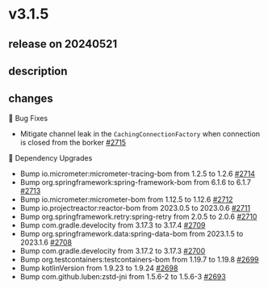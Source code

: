 # v3.1.5

## release on 20240521

## description

## changes

🐞 Bug Fixes

* Mitigate channel leak in the <code>CachingConnectionFactory</code> when connection is closed from the borker <a href="https://github.com/spring-projects/spring-amqp/issues/2715" data-hovercard-type="issue" data-hovercard-url="/spring-projects/spring-amqp/issues/2715/hovercard">#2715</a>

🔨 Dependency Upgrades

* Bump io.micrometer:micrometer-tracing-bom from 1.2.5 to 1.2.6 <a href="https://github.com/spring-projects/spring-amqp/pull/2714" data-hovercard-type="pull_request" data-hovercard-url="/spring-projects/spring-amqp/pull/2714/hovercard">#2714</a>
* Bump org.springframework:spring-framework-bom from 6.1.6 to 6.1.7 <a href="https://github.com/spring-projects/spring-amqp/pull/2713" data-hovercard-type="pull_request" data-hovercard-url="/spring-projects/spring-amqp/pull/2713/hovercard">#2713</a>
* Bump io.micrometer:micrometer-bom from 1.12.5 to 1.12.6 <a href="https://github.com/spring-projects/spring-amqp/pull/2712" data-hovercard-type="pull_request" data-hovercard-url="/spring-projects/spring-amqp/pull/2712/hovercard">#2712</a>
* Bump io.projectreactor:reactor-bom from 2023.0.5 to 2023.0.6 <a href="https://github.com/spring-projects/spring-amqp/pull/2711" data-hovercard-type="pull_request" data-hovercard-url="/spring-projects/spring-amqp/pull/2711/hovercard">#2711</a>
* Bump org.springframework.retry:spring-retry from 2.0.5 to 2.0.6 <a href="https://github.com/spring-projects/spring-amqp/pull/2710" data-hovercard-type="pull_request" data-hovercard-url="/spring-projects/spring-amqp/pull/2710/hovercard">#2710</a>
* Bump com.gradle.develocity from 3.17.3 to 3.17.4 <a href="https://github.com/spring-projects/spring-amqp/pull/2709" data-hovercard-type="pull_request" data-hovercard-url="/spring-projects/spring-amqp/pull/2709/hovercard">#2709</a>
* Bump org.springframework.data:spring-data-bom from 2023.1.5 to 2023.1.6 <a href="https://github.com/spring-projects/spring-amqp/pull/2708" data-hovercard-type="pull_request" data-hovercard-url="/spring-projects/spring-amqp/pull/2708/hovercard">#2708</a>
* Bump com.gradle.develocity from 3.17.2 to 3.17.3 <a href="https://github.com/spring-projects/spring-amqp/pull/2700" data-hovercard-type="pull_request" data-hovercard-url="/spring-projects/spring-amqp/pull/2700/hovercard">#2700</a>
* Bump org.testcontainers:testcontainers-bom from 1.19.7 to 1.19.8 <a href="https://github.com/spring-projects/spring-amqp/pull/2699" data-hovercard-type="pull_request" data-hovercard-url="/spring-projects/spring-amqp/pull/2699/hovercard">#2699</a>
* Bump kotlinVersion from 1.9.23 to 1.9.24 <a href="https://github.com/spring-projects/spring-amqp/pull/2698" data-hovercard-type="pull_request" data-hovercard-url="/spring-projects/spring-amqp/pull/2698/hovercard">#2698</a>
* Bump com.github.luben:zstd-jni from 1.5.6-2 to 1.5.6-3 <a href="https://github.com/spring-projects/spring-amqp/pull/2693" data-hovercard-type="pull_request" data-hovercard-url="/spring-projects/spring-amqp/pull/2693/hovercard">#2693</a>

